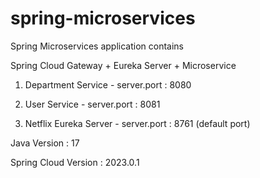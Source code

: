 # spring-microservices
Spring Microservices application contains

Spring Cloud Gateway + Eureka Server + Microservice

1) Department Service - server.port : 8080

2) User Service - server.port : 8081

3) Netflix Eureka Server - server.port : 8761 (default port)

Java Version : 17

Spring Cloud Version : 2023.0.1